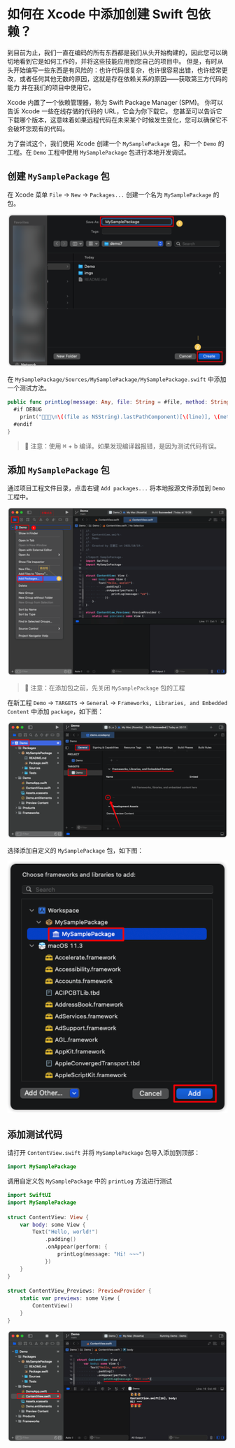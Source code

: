 如何在 Xcode 中添加创建 Swift 包依赖？
===

到目前为止，我们一直在编码的所有东西都是我们从头开始构建的，因此您可以确切地看到它是如何工作的，并将这些技能应用到您自己的项目中。 但是，有时从头开始编写一些东西是有风险的：也许代码很复杂，也许很容易出错，也许经常更改，或者任何其他无数的原因，这就是存在依赖关系的原因——获取第三方代码的能力 并在我们的项目中使用它。

Xcode 内置了一个依赖管理器，称为 Swift Package Manager (SPM)。 你可以告诉 Xcode 一些在线存储的代码的 URL，它会为你下载它。 您甚至可以告诉它下载哪个版本，这意味着如果远程代码在未来某个时候发生变化，您可以确保它不会破坏您现有的代码。

为了尝试这个，我们使用 Xcode 创建一个 `MySamplePackage` 包，和一个 `Demo` 的工程。在 `Demo` 工程中使用 `MySamplePackage` 包进行本地开发调试。

## 创建 `MySamplePackage` 包

在 Xcode 菜单 `File` -> `New` -> `Packages...` 创建一个名为 `MySamplePackage` 的包。

![](./imgs/002.png)

在 `MySamplePackage/Sources/MySamplePackage/MySamplePackage.swift` 中添加一个测试方法。

```swift
public func printLog(message: Any, file: String = #file, method: String = #function, line: Int = #line) {
  #if DEBUG
    print("🍺🍺🍺\n\((file as NSString).lastPathComponent)[\(line)], \(method): \n\(message)\n🍺🍺🍺\n")
  #endif
}
```

> 🚧 注意：使用 <kbd>⌘</kbd> + <kbd>b</kbd> 编译。如果发现编译器报错，是因为测试代码有误。
<!--rehype:style=border-left: 8px solid #ffe564;background-color: #ffe56440;padding: 12px 16px;-->

## 添加 `MySamplePackage` 包

通过项目工程文件目录，点击右键 `Add packages...` 将本地报源文件添加到 `Demo` 工程中。

![](./imgs/003.png)

> 🚧 注意：在添加包之前，先关闭 `MySamplePackage` 包的工程
<!--rehype:style=border-left: 8px solid #ffe564;background-color: #ffe56440;padding: 12px 16px;-->

在新工程 `Demo` -> `TARGETS` -> `General` -> `Frameworks, Libraries, and Embedded Content` 中添加 `package`，如下图：

![](./imgs/004.png)

选择添加自定义的 `MySamplePackage` 包，如下图：

![](./imgs/005.png)<!--rehype:width=320-->

## 添加测试代码

请打开 `ContentView.swift` 并将 `MySamplePackage` 包导入添加到顶部：

```swift
import MySamplePackage
```

调用自定义包 `MySamplePackage` 中的 `printLog` 方法进行测试

```swift
import SwiftUI
import MySamplePackage

struct ContentView: View {
    var body: some View {
        Text("Hello, world!")
            .padding()
            .onAppear(perform: {
                printLog(message: "Hi! ~~~")
            })
    }
}

struct ContentView_Previews: PreviewProvider {
    static var previews: some View {
        ContentView()
    }
}
```

![](./imgs/006.png)